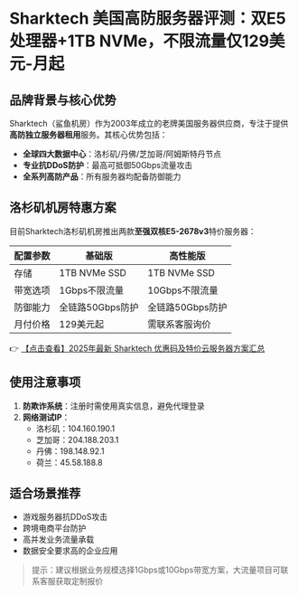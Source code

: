 # Sharktech 美国高防服务器评测：双E5处理器+1TB NVMe，不限流量仅129美元-月起

## 品牌背景与核心优势

Sharktech（鲨鱼机房）作为2003年成立的老牌美国服务器供应商，专注于提供**高防独立服务器租用**服务。其核心优势包括：

- **全球四大数据中心**：洛杉矶/丹佛/芝加哥/阿姆斯特丹节点
- **专业抗DDoS防护**：最高可抵御50Gbps流量攻击
- **全系列高防产品**：所有服务器均配备防御能力

## 洛杉矶机房特惠方案

目前Sharktech洛杉矶机房推出两款**至强双核E5-2678v3**特价服务器：

| 配置参数       | 基础版               | 高性能版             |
|----------------|----------------------|----------------------|
| 存储           | 1TB NVMe SSD         | 1TB NVMe SSD         |
| 带宽选项       | 1Gbps不限流量        | 10Gbps不限流量       |
| 防御能力       | 全链路50Gbps防护     | 全链路50Gbps防护     |
| 月付价格       | 129美元起            | 需联系客服询价       |

👉 [【点击查看】2025年最新 Sharktech 优惠码及特价云服务器方案汇总](https://bit.ly/Sharktech)

## 使用注意事项

1. **防欺诈系统**：注册时需使用真实信息，避免代理登录
2. **网络测试IP**：
   - 洛杉矶：104.160.190.1
   - 芝加哥：204.188.203.1
   - 丹佛：198.148.92.1
   - 荷兰：45.58.188.8

## 适合场景推荐

- 游戏服务器抗DDoS攻击
- 跨境电商平台防护
- 高并发业务流量承载
- 数据安全要求高的企业应用

> 提示：建议根据业务规模选择1Gbps或10Gbps带宽方案，大流量项目可联系客服获取定制报价